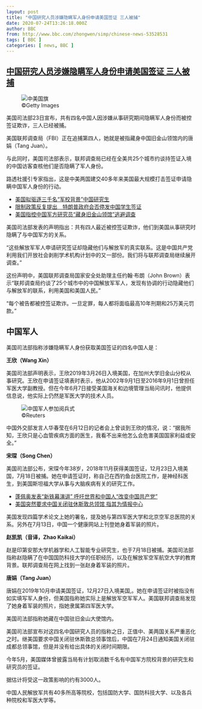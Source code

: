 ```yaml
---
layout: post
title: "中国研究人员涉嫌隐瞒军人身份申请美国签证 三人被捕"
date: 2020-07-24T13:26:18.000Z
author: BBC
from: http://www.bbc.com/zhongwen/simp/chinese-news-53528531
tags: [ BBC ]
categories: [ news, BBC ]
---
```

<!--1595597178000-->
[中国研究人员涉嫌隐瞒军人身份申请美国签证 三人被捕](http://www.bbc.com/zhongwen/simp/chinese-news-53528531)
------

<div>
<figure><img alt="中美国旗" src="https://ichef.bbci.co.uk/news/600/cpsprodpb/3855/production/_113612441_52834705-8fd3-4d99-ac1a-4de096c99508.jpg" referrerpolicy="no-referrer"><br><figcaption> ©Getty Images</figcaption></figure><p class="story-body__introduction">美国司法部23日宣布，共有四名中国人因涉嫌从事研究期间隐瞒军人身份而被控签证欺诈，三人已经被捕。</p><p>美国联邦调查局（FBI）正在追捕第四人，她就是被指藏身中国旧金山领馆内的唐娟（Tang Juan）。</p><p>与此同时，美国司法部表示，联邦调查局已经在全美共25个城市约谈持签证入境的中国访客查核他们是否隐瞒了军人身份。</p><p>路透社援引专家指出，这是中美两国建交40多年来美国最大规模打击签证申请隐瞒中国军人身份的行动。</p><ul class="story-body__unordered-list"><li class="story-body__list-item"><a href="http://www.bbc.com/zhongwen/simp/world-52843816" class="story-body__link">美国拟驱逐三千名“军校背景”中国研究生</a></li><li class="story-body__list-item"><a href="http://www.bbc.com/zhongwen/simp/world-45742221" class="story-body__link">限制政策反复提出　特朗普政府会否停发中国学生签证</a></li><li class="story-body__list-item"><a href="http://www.bbc.com/zhongwen/simp/world-53514135" class="story-body__link">美国指控中国军方研究员“藏身旧金山领馆”逃避调查</a></li></ul><p>美国司法部发表的声明指出：共有四人最近被控签证欺诈，他们到美国从事研究时隐瞒了与中国军方的关系。</p><p>“这些解放军军人申请研究签证却隐藏他们与解放军的真实联系。这是中国共产党利用我们开放社会剥削学术机构计划中的又一部份。我们将与联邦调查局继续展开调查。”</p><p>这份声明中，美国联邦调查局国家安全处助理主任约翰·布朗（John Brown）表示“联邦调查局约谈了25个城市中的中国解放军军人，发现有协调的行动隐藏他们与解放军的联系，利用美国和美国人民。”</p><p>“每个被告都被控签证欺诈。一旦定罪，每人都将面临最高10年刑期和25万美元罚款。”</p><h2 class="story-body__crosshead">中国军人</h2><p>美国司法部指称涉嫌隐瞒军人身份获取美国签证的四名中国人是：</p><p><strong>王欣（Wang Xin）</strong></p><p>美国司法部声明表示，王欣2019年3月26日入境美国，在加州大学旧金山分校从事研究。王欣在申请签证填表时表示，他从2002年9月1日至2016年9月1日曾担任军医大学副教授。但在今年6月7日接受美国海关和边境管理当局问讯时，他提供信息说，他实际上仍然是军医大学的技术人员。</p><figure><img alt="中国军人参加阅兵式" src="https://ichef.bbci.co.uk/news/600/cpsprodpb/AD85/production/_113612444_5cd0b832-d668-4eb8-8a90-1cf62c0056ea.jpg" referrerpolicy="no-referrer"><br><figcaption> ©Reuters</figcaption></figure><p>中国外交部发言人华春莹在6月12日的记者会上曾谈到王欣的情况，说：“据我所知，王欣只是心血管疾病方面的医生，我看不出来他怎么会危害美国国家利益或安全。”</p><p><strong>宋琛（Song Chen）</strong></p><p>美国司法部公布，宋琛今年38岁，2018年11月获得美国签证，12月23日入境美国，7月18日被捕。她在申请签证时，称自己在西钓鱼台医院工作，是神经科医生，到美国斯坦福大学从事与大脑疾病有关的研究工作。</p><ul class="story-body__unordered-list"><li class="story-body__list-item"><a href="http://www.bbc.com/zhongwen/simp/world-53519761" class="story-body__link">蓬佩奥发表“新铁幕演讲” 呼吁世界和中国人“改变中国共产党”</a></li><li class="story-body__list-item"><a href="http://www.bbc.com/zhongwen/simp/world-53496291" class="story-body__link">美国突然要求中国关闭驻休斯敦总领馆 指其为情报中心</a></li></ul><p>美国发现四篇学术论文上她的署名，提及她与第四军医大学和北京空军总医院的关系。另外在7月13日，中国一个健康网站上刊登她身着军装的照片。</p><p><strong>赵凯凯（音译，Zhao Kaikai）</strong></p><p>赵是印第安那大学机器学和人工智能专业研究生，也于7月18日被捕。美国司法部指称赵隐瞒了在中国国防科技大学的任职经历，以及在解放军空军航空大学的教育背景。联邦调查局在网上找到一张赵身着军装的照片。</p><p><strong>唐娟（Tang Juan）</strong></p><p>唐娟在2019年10月申请美国签证，12月27日入境美国,。她在申请签证时被指没有如实填写军人身份，但美国指称她实际上是解放军空军军人。美国联邦调查局发现了她身着军装的照片，指她隶属第四军医大学。</p><p>美国司法部指称她藏在中国驻旧金山大使馆内。</p><p>美国司法部宣布对这四名中国研究人员的指称之日，正值中、美两国关系严重恶化之时。继美国要求中国关闭驻休斯敦总领事馆后，中国在7月24日通知美国关闭驻成都总领事馆，但是并没有给出具体的关闭时间期限。</p><p>今年5月，美国媒体曾披露当局有计划取消数千名有中国军方院校背景的研究生和研究员的签证。</p><p>据估计将受这一政策影响的约有3000人。</p><p>中国人民解放军共有40多所高等院校，包括国防大学、国防科技大学、以及各兵种院校和军医大学等。</p>
</div>
